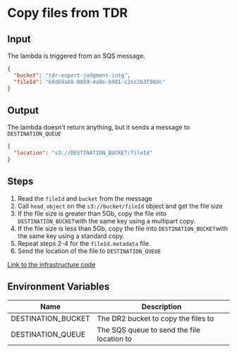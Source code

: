 # Copy files from TDR

## Input

The lambda is triggered from an SQS message.

```json
{
  "bucket": "tdr-export-judgment-intg",
  "fileId": "60d69a88-0859-4a8e-b981-c2cc2b3f9ddc"
}
```

## Output
The lambda doesn't return anything, but it sends a message to `DESTINATION_QUEUE`

```json
{
  "location": "s3://DESTINATION_BUCKET/fileId"
}
```

## Steps
1. Read the `fileId` and `bucket` from the message
2. Call `head_object` on the `s3://bucket/fileId` object and get the file size
3. If the file size is greater than 5Gb, copy the file into `DESTINATION_BUCKET`with the same key using a multipart copy.
4. If the file size is less than 5Gb, copy the file into `DESTINATION_BUCKET`with the same key using a standard copy.
5. Repeat steps 2-4 for the `fileId.metadata` file.
6. Send the location of the file to `DESTINATION_QUEUE`

[Link to the infrastructure code](https://github.com/nationalarchives/dp-terraform-environments)

## Environment Variables

| Name               | Description                                |
|--------------------|--------------------------------------------|
| DESTINATION_BUCKET | The DR2 bucket to copy the files to        |
| DESTINATION_QUEUE  | The SQS queue to send the file location to |
